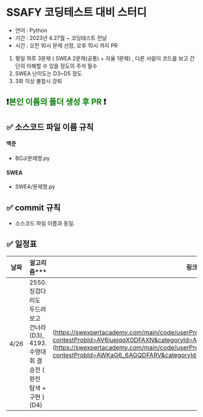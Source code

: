 # SSAFY 코딩테스트 대비 스터디

- 언어 : Python
- 기간 : 2023년 4.27월 ~ 코딩테스트 전날
- 시간 : 오전 10시 문제 선정, 오후 10시 까지 PR

1. 평일 하루 3문제 ( SWEA 2문제(공통) + 자율 1문제) , 다른 사람이 코드를 보고 간단히 이해할 수 있을 정도의 주석 필수
3. SWEA 난이도는 D3~D5 정도 
4. 3회 이상 불참시 강퇴


## ❗️<span style="color:green">본인 이름의 폴더 생성 후 PR </span>❗️

## ✅  소스코드 파일 이름 규칙

#### 백준
- BOJ/문제명.py
#### SWEA
- SWEA/문제명.py


## ✅ commit 규칙

- 소스코드 파일 이름과 동일.

## ✅  일정표

|**날짜**|**알고리즘*****|**링크**|  
|--|--|--|
|4/26| 2550. 징검다리도 두드려보고 건너라(D3), 4193. 수영대회 결승전 ( 완전 탐색 + 구현 ) (D4)         | (https://swexpertacademy.com/main/code/userProblem/userProblemDetail.do?contestProbId=AV6iuejqqX0DFAXN&categoryId=AV6iuejqqX0DFAXN&categoryType=CODE) (https://swexpertacademy.com/main/code/userProblem/userProblemDetail.do?contestProbId=AWKaG6_6AGQDFARV&categoryId=AWKaG6_6AGQDFARV&categoryType=CODE)|
